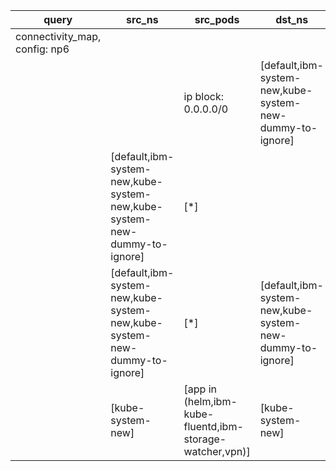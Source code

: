 |query|src_ns|src_pods|dst_ns|dst_pods|connection|
|---|---|---|---|---|---|
|connectivity_map, config: np6||||||
|||ip block: 0.0.0.0/0|[default,ibm-system-new,kube-system-new-dummy-to-ignore]|[*]|All connections|
||[default,ibm-system-new,kube-system-new,kube-system-new-dummy-to-ignore]|[*]||ip block: 0.0.0.0/0|All connections|
||[default,ibm-system-new,kube-system-new,kube-system-new-dummy-to-ignore]|[*]|[default,ibm-system-new,kube-system-new-dummy-to-ignore]|[*]|All connections|
||[kube-system-new]|[app in (helm,ibm-kube-fluentd,ibm-storage-watcher,vpn)]|[kube-system-new]|[*]|All connections|


